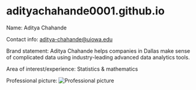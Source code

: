 # adityachahande0001.github.io

Name: Aditya Chahande 

Contact info: aditya-chahande@uiowa.edu

Brand statement: Aditya Chahande helps companies in Dallas make sense of complicated data using industry-leading advanced data analytics tools.

Area of interest/experience: Statistics & mathematics

Professional picture: ![Professional picture](/docs/assets/images/professionalpicture01025675.jpeg)
